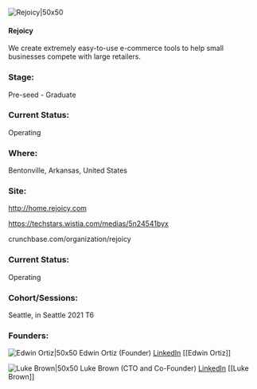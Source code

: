 

![Rejoicy|50x50](https://apimg.techstars.com/connect/images/image_files/618c14821974b4ab4c81d565/original/Rejoicy_Logo.png)

#### Rejoicy
We create extremely easy-to-use e-commerce tools to help small businesses compete with large retailers.

### Stage: 
Pre-seed - Graduate 

### Current Status: 
Operating

### Where:
Bentonville, Arkansas, United States

### Site:
http://home.rejoicy.com

https://techstars.wistia.com/medias/5n24541byx

crunchbase.com/organization/rejoicy

### Current Status: 
Operating

### Cohort/Sessions: 
Seattle, in Seattle 2021 T6

### Founders: 

![Edwin Ortiz|50x50](https://apimg.techstars.com/connect/images/image_files/616df4742b09a50008b4b997/original/Profile_Pic.jpg) Edwin Ortiz (Founder) [LinkedIn](https://linkedin.com/in/edwinortizba) [[Edwin Ortiz]]

![Luke Brown|50x50](https://apimg.techstars.com/connect/images/image_files/618d4696eec0376dc140c90e/original/Luke_Brown_CTO_Rejoicy.png) Luke Brown (CTO and Co-Founder) [LinkedIn](https://linkedin.com/in/m-luke-brown) [[Luke Brown]]


